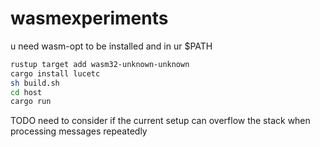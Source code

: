 # wasmexperiments

u need wasm-opt to be installed and in ur $PATH

```sh
rustup target add wasm32-unknown-unknown
cargo install lucetc
sh build.sh
cd host
cargo run
```

TODO need to consider if the current setup can overflow the stack when processing messages repeatedly
